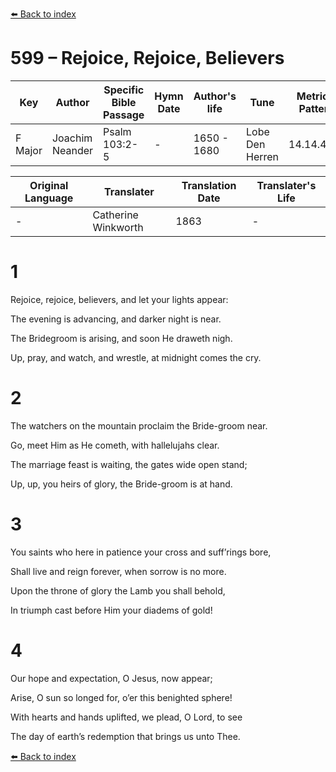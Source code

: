 [⬅️ Back to index](../README.md)

# 599 – Rejoice, Rejoice, Believers

Key | Author   | Specific Bible Passage     |Hymn Date |Author's life |Tune |Metrical Pattern   |Composer/Source                                                                                        
-- | --------- | ---------------------------|----------|--------------|-----|-------------------|-------------   
F Major  | Joachim Neander      | Psalm 103:2-5 | -  | 1650 - 1680 | Lobe Den Herren | 14.14.4.7.8 | Chorale Book for England, 1863 

Original Language | Translater | Translation Date   | Translater's Life     
----------------- | --------- | --------------------|-------------   
\-  | Catherine Winkworth      | 1863 | -  | 1827 - 1878 



# 1

Rejoice, rejoice, believers, and let your lights appear:

The evening is advancing, and darker night is near.

The Bridegroom is arising, and soon He draweth nigh.

Up, pray, and watch, and wrestle, at midnight comes the cry.



# 2

The watchers on the mountain proclaim the Bride-groom near.

Go, meet Him as He cometh, with hallelujahs clear.

The marriage feast is waiting, the gates wide open stand;

Up, up, you heirs of glory, the Bride-groom is at hand.



# 3

You saints who here in patience your cross and suff’rings bore,

Shall live and reign forever, when sorrow is no more.

Upon the throne of glory the Lamb you shall behold,

In triumph cast before Him your diadems of gold!



# 4

Our hope and expectation, O Jesus, now appear;

Arise, O sun so longed for, o’er this benighted sphere!

With hearts and hands uplifted, we plead, O Lord, to see

The day of earth’s redemption that brings us unto Thee.

[⬅️ Back to index](../README.md)

